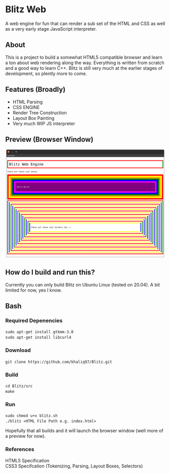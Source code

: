 # Blitz Web
A web engine for fun that can render a sub set of the HTML and CSS as well as a very early stage JavaScript interpreter.

## About
This is a project to build a somewhat HTML5 compatible browser and learn a ton about web rendering along the way. Everything is written from scratch and a good way to learn C++. Blitz is still very much at the earlier stages of development, so plently more to come.

## Features (Broadly)
* HTML Parsing
* CSS ENGINE
* Render Tree Construction
* Layout Box Painting
* Very much WIP JS interpreter

## Preview (Browser Window)

![A preview of the Blitz browser window](https://github.com/khaliq97/Blitz/blob/master/screenshots/1.png?raw=true)


## How do I build and run this?

Currently you can only build Blitz on Ubuntu Linux (tested on 20.04). A bit limited for now, yes I know.

## Bash
### Required Depenencies
```sudo apt-get install gtkmm-3.0```
<br/>
```sudo apt-get install libcurl4```
</br>

### Download
```git clone https://github.com/khaliq97/Blitz.git```

### Build
```cd Blitz/src```
<br/>
```make```

### Run 
```sudo chmod u+x blitz.sh```
<br/>
```./blitz <HTML File Path e.g. index.html>```

Hopefully that all builds and it will launch the browser window (well more of a preview for now). 

### References
HTML5 Specification
<br/>
CSS3 Specifcation (Tokenizing, Parsing, Layout Boxes, Selectors)